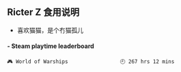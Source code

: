 ## Ricter Z 食用说明
- 喜欢猫猫，是个冇猫孤儿

<!-- steam-box start -->
#### - Steam playtime leaderboard
```text
🎮 World of Warships                 🕘 267 hrs 12 mins
```
<!-- Powered by https://github.com/YouEclipse/steam-box . -->
<!-- steam-box end -->
